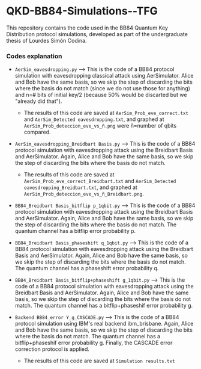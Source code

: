 # QKD-BB84-Simulations--TFG
This repository contains the code used in the BB84 Quantum Key Distribution protocol simulations, developed as part of the undergraduate thesis of Lourdes Simón Codina.

### Codes explanation
- `AerSim_eavesdropping.py`  --> This is the code of a BB84 protocol simulation with eavesdropping classical attack using AerSimulator. Alice and Bob have the same basis, so we skip the step of discarding the bits where the basis do not match (since we do not use those for anything) and n=# bits of initial key/2 (because 50% would be discarted but we "already did that"). 
    
    - The results of this code are saved at `AerSim_Prob_eve_correct.txt` and `AerSim_Detected eavesdropping.txt`, and graphed at `AerSim_Prob_deteccion_eve_vs_ñ.png` were ñ=number of qbits compared.

- `AerSim_eavesdropping_Breidbart Basis.py`  --> This is the code of a BB84 protocol simulation with eavesdropping attack using the Breidbart Basis and AerSimulator. Again, Alice and Bob have the same basis, so we skip the step of discarding the bits where the basis do not match.

    - The results of this code are saved at `AerSim_Prob_eve_correct_Breidbart.txt` and `AerSim_Detected eavesdropping_Breidbart.txt`, and graphed at `AerSim_Prob_deteccion_eve_vs_ñ_Breidbart.png`.

- `BB84_Breidbart Basis_bitflip p_1qbit.py`  --> This is the code of a BB84 protocol simulation with eavesdropping attack using the Breidbart Basis and AerSimulator. Again, Alice and Bob have the same basis, so we skip the step of discarding the bits where the basis do not match. The quantum channel has a bitflip error probability p.
 
- `BB84_Breidbart Basis_phaseshift q_1qbit.py`  --> This is the code of a BB84 protocol simulation with eavesdropping attack using the Breidbart Basis and AerSimulator. Again, Alice and Bob have the same basis, so we skip the step of discarding the bits where the basis do not match. The quantum channel has a phaseshift error probability q.
 
- `BB84_Breidbart Basis_bitflip+phaseshift g_1qbit.py`  --> This is the code of a BB84 protocol simulation with eavesdropping attack using the Breidbart Basis and AerSimulator. Again, Alice and Bob have the same basis, so we skip the step of discarding the bits where the basis do not match. The quantum channel has a bitflip+phaseshif error probability g.
 
- `Backend BB84_error Y_g_CASCADE.py`  --> This is the code of a BB84 protocol simulation using IBM's real backend ibm_brisbane. Again, Alice and Bob have the same basis, so we skip the step of discarding the bits where the basis do not match. The quantum channel has a bitflip+phaseshif error probability g. Finally, the CASCADE error correction
protocol is applied.

  - The results of this code are saved at `Simulation results.txt`
